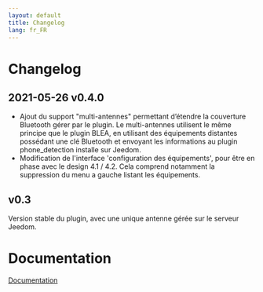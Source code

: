 ```yaml
---
layout: default
title: Changelog
lang: fr_FR
---
```


# Changelog

## 2021-05-26 v0.4.0
* Ajout du support "multi-antennes" permettant d’étendre la couverture Bluetooth gérer par le plugin. Le multi-antennes utilisent le même principe que le plugin BLEA, en utilisant des équipements distantes possédant une clé Bluetooth et envoyant les informations au plugin phone_detection installe sur Jeedom.
* Modification de l'interface 'configuration des équipements', pour être en phase avec le design 4.1 / 4.2. Cela comprend notamment la suppression du menu a gauche listant les équipements.

## v0.3
Version stable du plugin, avec une unique antenne gérée sur le serveur Jeedom.

# Documentation

[Documentation]({{site.baseurl}}/)
